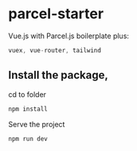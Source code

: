 # parcel-starter
Vue.js with Parcel.js boilerplate plus:
```javascript
vuex, vue-router, tailwind
```

## Install the package,
cd to folder 

```javascript
npm install
```

Serve the project
```javascript
npm run dev
```
